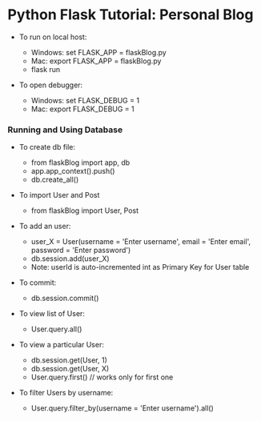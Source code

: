 # Python Flask Tutorial: Personal Blog

- To run on local host:
  - Windows: set FLASK_APP = flaskBlog.py
  - Mac: export FLASK_APP = flaskBlog.py
  - flask run

- To open debugger:
  - Windows: set FLASK_DEBUG = 1
  - Mac: export FLASK_DEBUG = 1

### Running and Using Database
- To create db file:
  - from flaskBlog import app, db
  - app.app_context().push()
  - db.create_all()

- To import User and Post
  - from flaskBlog import User, Post

- To add an user:
  - user_X = User(username = 'Enter username', email = 'Enter email', password = 'Enter password')
  - db.session.add(user_X)
  - Note: userId is auto-incremented int as Primary Key for User table

- To commit:
  - db.session.commit()

- To view list of User:
  - User.query.all()

- To view a particular User: 
  - db.session.get(User, 1)
  - db.session.get(User, X)
  - User.query.first() // works only for first one

- To filter Users by username:
  -  User.query.filter_by(username = 'Enter username').all()
